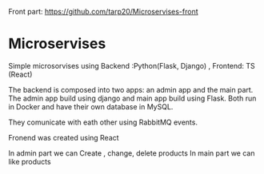 Front part:
https://github.com/tarp20/Microservises-front

# Microservises
 Simple microsorvises using Backend :Python(Flask, Django) , Frontend: TS (React)


 The backend is composed into two apps: an admin app and the main part.
 The admin app build using django and main app build using Flask.
 Both run in Docker and have their own database in MySQL.

 They comunicate with eath other using RabbitMQ events.

Fronend was created using React 

In admin part we can Create , change, delete products 
In main part we can like products
